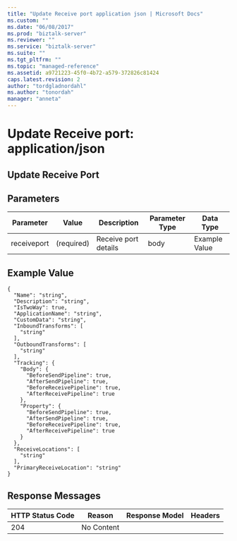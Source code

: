 ```yaml
---
title: "Update Receive port application json | Microsoft Docs"
ms.custom: ""
ms.date: "06/08/2017"
ms.prod: "biztalk-server"
ms.reviewer: ""
ms.service: "biztalk-server"
ms.suite: ""
ms.tgt_pltfrm: ""
ms.topic: "managed-reference"
ms.assetid: a9721223-45f0-4b72-a579-372826c81424
caps.latest.revision: 2
author: "tordgladnordahl"
ms.author: "tonordah"
manager: "anneta"
---
```

# Update Receive port: application/json
## Update Receive Port


Parameters
---
|Parameter|Value|Description|Parameter Type|Data Type|
|---|---|---|---|---|
|receiveport|(required)|Receive port details|body|Example Value|

Example Value
---
```
{
  "Name": "string",
  "Description": "string",
  "IsTwoWay": true,
  "ApplicationName": "string",
  "CustomData": "string",
  "InboundTransforms": [
    "string"
  ],
  "OutboundTransforms": [
    "string"
  ],
  "Tracking": {
    "Body": {
      "BeforeSendPipeline": true,
      "AfterSendPipeline": true,
      "BeforeReceivePipeline": true,
      "AfterReceivePipeline": true
    },
    "Property": {
      "BeforeSendPipeline": true,
      "AfterSendPipeline": true,
      "BeforeReceivePipeline": true,
      "AfterReceivePipeline": true
    }
  },
  "ReceiveLocations": [
    "string"
  ],
  "PrimaryReceiveLocation": "string"
}
```


Response Messages
---
|HTTP Status Code|Reason|Response Model|Headers|
|---|---|---|---|
|204|No Content|||



